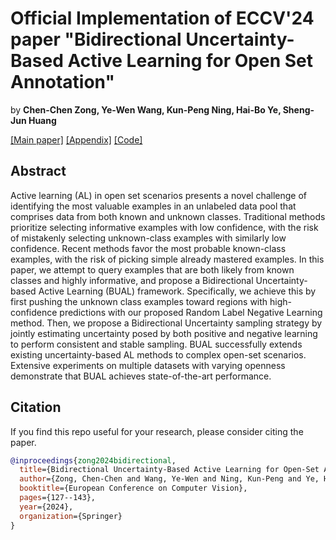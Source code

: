 # Official Implementation of ECCV'24 paper "Bidirectional Uncertainty-Based Active Learning for Open Set Annotation"

by **Chen-Chen Zong, Ye-Wen Wang, Kun-Peng Ning, Hai-Bo Ye, Sheng-Jun Huang**

[[Main paper]](https://arxiv.org/abs/2402.15198) [[Appendix]](https://github.com/chenchenzong/BUAL/blob/main/ECCV2024_BUAL_appendix.pdf) [[Code]](https://github.com/chenchenzong/DPC/blob/main/ECCV2024_BUAL_code/README.md)

## Abstract

Active learning (AL) in open set scenarios presents a novel challenge of identifying the most valuable examples in an unlabeled data pool that comprises data from both known and unknown classes. Traditional methods prioritize selecting informative examples with low confidence, with the risk of mistakenly selecting unknown-class examples with similarly low confidence. Recent methods favor the most probable known-class examples, with the risk of picking simple already mastered examples. In this paper, we attempt to query examples that are both likely from known classes and highly informative, and propose a Bidirectional Uncertainty-based Active Learning (BUAL) framework. Specifically, we achieve this by first pushing the unknown class examples toward regions with high-confidence predictions with our proposed Random Label Negative Learning method. Then, we propose a Bidirectional Uncertainty sampling strategy by jointly estimating uncertainty posed by both positive and negative learning to perform consistent and stable sampling. BUAL successfully extends existing uncertainty-based AL methods to complex open-set scenarios. Extensive experiments on multiple datasets with varying openness demonstrate that BUAL achieves state-of-the-art performance.

## Citation

If you find this repo useful for your research, please consider citing the paper.

```bibtex
@inproceedings{zong2024bidirectional,
  title={Bidirectional Uncertainty-Based Active Learning for Open-Set Annotation},
  author={Zong, Chen-Chen and Wang, Ye-Wen and Ning, Kun-Peng and Ye, Hai-Bo and Huang, Sheng-Jun},
  booktitle={European Conference on Computer Vision},
  pages={127--143},
  year={2024},
  organization={Springer}
}
```
